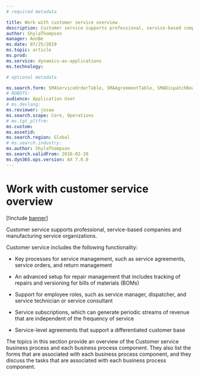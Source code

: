 ```yaml
---
# required metadata

title: Work with customer service overview 
description: Customer service supports professional, service-based companies and manufacturing service organizations.
author: ShylaThompson
manager: AnnBe
ms.date: 07/25/2019
ms.topic: article
ms.prod: 
ms.service: dynamics-ax-applications
ms.technology: 

# optional metadata

ms.search.form: SMAServiceOrderTable, SMAAgreementTable, SMADispatchBoard
# ROBOTS: 
audience: Application User
# ms.devlang: 
ms.reviewer: josaw
ms.search.scope: Core, Operations
# ms.tgt_pltfrm: 
ms.custom: 
ms.assetid: 
ms.search.region: Global
# ms.search.industry: 
ms.author: ShylaThompson
ms.search.validFrom: 2016-02-28
ms.dyn365.ops.version: AX 7.0.0
---
```



# Work with customer service overview

[!include [banner](../includes/banner.md)]


Customer service supports professional, service-based companies and manufacturing service organizations.

Customer service includes the following functionality:

  - Key processes for service management, such as service agreements, service orders, and return management

  - An advanced setup for repair management that includes tracking of repairs and versioning for bills of materials (BOMs)

  - Support for employee roles, such as service manager, dispatcher, and service technician or service consultant

  - Service subscriptions, which can generate periodic streams of revenue that are independent of the frequency of service

  - Service-level agreements that support a differentiated customer base

The topics in this section provide an overview of the Customer service business process and each business process component. They also list the forms that are associated with each business process component, and they discuss the tasks that are associated with each business process component.




